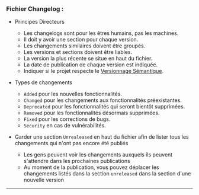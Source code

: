 ### Fichier Changelog :

- Principes Directeurs

  - Les changelogs sont pour les êtres humains, pas les machines.
  - Il doit y avoir une section pour chaque version.
  - Les changements similaires doivent être groupés.
  - Les versions et sections doivent être liables.
  - La version la plus récente se situe en haut du fichier.
  - La date de publication de chaque version est indiquée.
  - Indiquer si le projet respecte le [Versionnage Sémantique](https://semver.org/).

- Types de changements

  - `Added` pour les nouvelles fonctionnalités.
  - `Changed` pour les changements aux fonctionnalités préexistantes.
  - `Deprecated` pour les fonctionnalités qui seront bientôt supprimées.
  - `Removed` pour les fonctionnalités désormais supprimées.
  - `Fixed` pour les corrections de bugs.
  - `Security` en cas de vulnérabilités.

- Garder une section `Unrealeased` en haut du fichier afin de lister tous les changements qui n'ont pas encore été publiés
  - Les gens peuvent voir les changements auxquels ils peuvent s'attendre dans les prochaines publications
  - Au moment de la publication, vous pouvez déplacer les changements listés dans la section `unreleased` dans la section d'une nouvelle version

---
